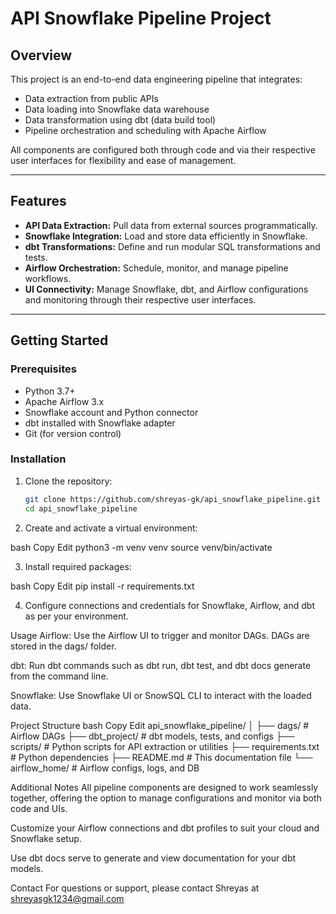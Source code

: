 # API Snowflake Pipeline Project

## Overview

This project is an end-to-end data engineering pipeline that integrates:

- Data extraction from public APIs
- Data loading into Snowflake data warehouse
- Data transformation using dbt (data build tool)
- Pipeline orchestration and scheduling with Apache Airflow

All components are configured both through code and via their respective user interfaces for flexibility and ease of management.

---

## Features

- **API Data Extraction:** Pull data from external sources programmatically.
- **Snowflake Integration:** Load and store data efficiently in Snowflake.
- **dbt Transformations:** Define and run modular SQL transformations and tests.
- **Airflow Orchestration:** Schedule, monitor, and manage pipeline workflows.
- **UI Connectivity:** Manage Snowflake, dbt, and Airflow configurations and monitoring through their respective user interfaces.

---

## Getting Started

### Prerequisites

- Python 3.7+
- Apache Airflow 3.x
- Snowflake account and Python connector
- dbt installed with Snowflake adapter
- Git (for version control)

### Installation

1. Clone the repository:

   ```bash
   git clone https://github.com/shreyas-gk/api_snowflake_pipeline.git
   cd api_snowflake_pipeline

2. Create and activate a virtual environment:

bash
Copy
Edit
python3 -m venv venv
source venv/bin/activate

3. Install required packages:

bash
Copy
Edit
pip install -r requirements.txt

4. Configure connections and credentials for Snowflake, Airflow, and dbt as per your environment.

Usage
Airflow: Use the Airflow UI to trigger and monitor DAGs. DAGs are stored in the dags/ folder.

dbt: Run dbt commands such as dbt run, dbt test, and dbt docs generate from the command line.

Snowflake: Use Snowflake UI or SnowSQL CLI to interact with the loaded data.

Project Structure
bash
Copy
Edit
api_snowflake_pipeline/
│
├── dags/                     # Airflow DAGs
├── dbt_project/              # dbt models, tests, and configs
├── scripts/                  # Python scripts for API extraction or utilities
├── requirements.txt          # Python dependencies
├── README.md                 # This documentation file
└── airflow_home/             # Airflow configs, logs, and DB

Additional Notes
All pipeline components are designed to work seamlessly together, offering the option to manage configurations and monitor via both code and UIs.

Customize your Airflow connections and dbt profiles to suit your cloud and Snowflake setup.

Use dbt docs serve to generate and view documentation for your dbt models.

Contact
For questions or support, please contact Shreyas at shreyasgk1234@gmail.com